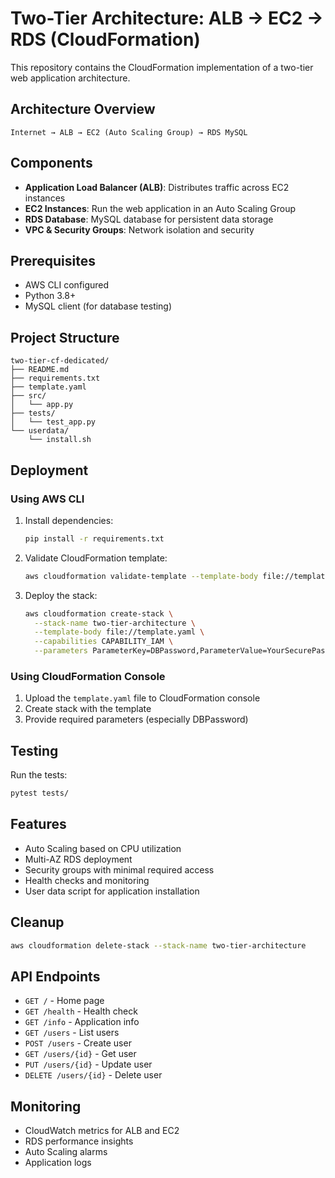 # Two-Tier Architecture: ALB → EC2 → RDS (CloudFormation)

This repository contains the CloudFormation implementation of a two-tier web application architecture.

## Architecture Overview

```
Internet → ALB → EC2 (Auto Scaling Group) → RDS MySQL
```

## Components

- **Application Load Balancer (ALB)**: Distributes traffic across EC2 instances
- **EC2 Instances**: Run the web application in an Auto Scaling Group
- **RDS Database**: MySQL database for persistent data storage
- **VPC & Security Groups**: Network isolation and security

## Prerequisites

- AWS CLI configured
- Python 3.8+
- MySQL client (for database testing)

## Project Structure

```
two-tier-cf-dedicated/
├── README.md
├── requirements.txt
├── template.yaml
├── src/
│   └── app.py
├── tests/
│   └── test_app.py
└── userdata/
    └── install.sh
```

## Deployment

### Using AWS CLI

1. Install dependencies:
   ```bash
   pip install -r requirements.txt
   ```

2. Validate CloudFormation template:
   ```bash
   aws cloudformation validate-template --template-body file://template.yaml
   ```

3. Deploy the stack:
   ```bash
   aws cloudformation create-stack \
     --stack-name two-tier-architecture \
     --template-body file://template.yaml \
     --capabilities CAPABILITY_IAM \
     --parameters ParameterKey=DBPassword,ParameterValue=YourSecurePassword123!
   ```

### Using CloudFormation Console

1. Upload the `template.yaml` file to CloudFormation console
2. Create stack with the template
3. Provide required parameters (especially DBPassword)

## Testing

Run the tests:
```bash
pytest tests/
```

## Features

- Auto Scaling based on CPU utilization
- Multi-AZ RDS deployment
- Security groups with minimal required access
- Health checks and monitoring
- User data script for application installation

## Cleanup

```bash
aws cloudformation delete-stack --stack-name two-tier-architecture
```

## API Endpoints

- `GET /` - Home page
- `GET /health` - Health check
- `GET /info` - Application info
- `GET /users` - List users
- `POST /users` - Create user
- `GET /users/{id}` - Get user
- `PUT /users/{id}` - Update user
- `DELETE /users/{id}` - Delete user

## Monitoring

- CloudWatch metrics for ALB and EC2
- RDS performance insights
- Auto Scaling alarms
- Application logs 